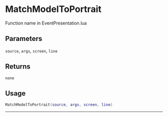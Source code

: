 # MatchModelToPortrait
Function name in EventPresentation.lua
## Parameters
`source`, `args`, `screen`, `line`
## Returns
`none`
## Usage
```lua
MatchModelToPortrait(source, args, screen, line)
```
---
